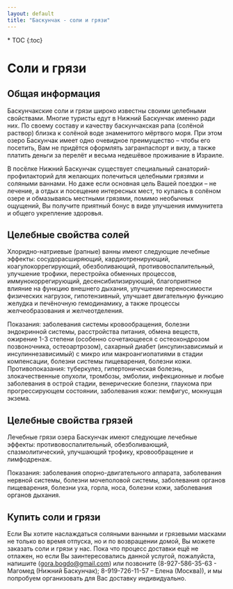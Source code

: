 ```yaml
---
layout: default
title: "Баскунчак - соли и грязи"
---
```


<nav class="nav affix navbar-nav toc-wrapper" markdown='1'>
* TOC
{:toc}
</nav>

Соли и грязи
============

Общая информация
----------------

Баскунчакские соли и грязи широко известны своими целебными свойствами. Многие туристы едут в Нижний Баскунчак именно ради них. По своему составу и качеству баскунчакская рапа (солёной раствор) близка к солёной воде знаменитого мёртвого моря. При этом озеро Баскунчак имеет одно очевидное преимущество – чтобы его посетить, Вам не придётся оформлять загранпаспорт и визу, а также платить деньги за перелёт и весьма недешёвое проживание в Израиле.

В посёлке Нижний Баскунчак существует специальный санаторий-профилакторий для желающих полечиться целебными грязями и соляными ваннами. Но даже если основная цель Вашей поездки – не лечение, а отдых и посещение интересных мест, то купаясь в солёном озере и обмазываясь местными грязями, помимо необычных ощущений, Вы получите приятный бонус в виде улучшения иммунитета и общего укрепление здоровья.

Целебные свойства солей
-----------------------

Хлоридно-натриевые (рапные) ванны имеют следующие лечебные эффекты:
сосудорасширяющий, кардиотренирующий, коагулокоррегирующий, обезболивающий, противовоспалительный, улучшение трофики, перестройка обменных процессов, иммунокоррегирующий, десенсибилизирующий, благоприятное влияние на функцию внешнего дыхания, улучшение переносимости физических нагрузок, гипотензивный, улучшает двигательную функцию желудка и печёночную гемодинамику, а также процессы желчеобразования и желчеотделения.

Показания: заболевания системы кровообращения, болезни эндокринной системы, расстройства питания, обмена веществ, ожирение 1-3 степени (особенно сочетающееся с остеохондрозом позвоночника, остеоартрозом), сахарный диабет (инсулинзависимый и инсулиннезависимый) с микро или макроангиопатиями в стадии компенсации, болезни системы пищеварения, болезни кожи.
Противопоказания: туберкулез, гипертоническая болезнь, злокачественные опухоли, тромбозы, эмболии, инфекционные и любые заболевания в острой стадии, венерические болезни, глаукома при прогрессирующем состоянии, заболевания кожи: пемфигус, мокнущая экзема.


Целебные свойства грязей
------------------------

Лечебные грязи озера Баскунчак имеют следующие лечебные эффекты: противовоспалительный, обезболивающий, спазмолитический, улучшающий трофику, кровообращение и лимфодренаж.

Показания: заболевания опорно-двигательного аппарата, заболевания нервной системы, болезни мочеполовой системы, заболевания органов пищеварения, болезни уха, горла, носа, болезни кожи, заболевания органов дыхания.


Купить соли и грязи
-------------------

Если Вы хотите наслаждаться соляными ванными и грязевыми масками не только во время отпуска, но и по возвращении домой, Вы можете заказать соли и грязи у нас. Пока что процесс доставки ещё не отлажен, но если Вы заинтересовались данной услугой, пожалуйста, напишите (gora.bogdo@gmail.com) или позвоните (8-927-586-35-63 - Магомед (Нижний Баскунчак); 8-919-726-11-57 – Елена (Москва)), и мы попробуем организовать для Вас доставку индивидуально.

